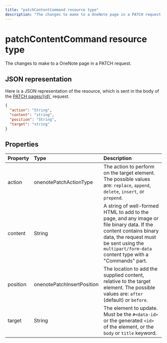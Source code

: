 ---title: "patchContentCommand resource type"description: "The changes to make to a OneNote page in a PATCH request."---# patchContentCommand resource type

The changes to make to a OneNote page in a PATCH request.

## JSON representation

Here is a JSON representation of the resource, which is sent in the body of the [PATCH pages/{id}`](../api/page-update.md) request. 

<!-- {
  "blockType": "resource",
  "optionalProperties": [

  ],
  "@odata.type": "microsoft.graph.onenotePatchContentCommand"
}-->

```json
{
  "action": "String",
  "content": "string",
  "position": "String",
  "target": "string"
}

```

## Properties
| Property	   | Type	|Description|
|:---------------|:--------|:----------|
|action|onenotePatchActionType|The action to perform on the target element. The possible values are: `replace`, `append`, `delete`, `insert`, or `prepend`.|
|content|String|A string of well-formed HTML to add to the page, and any image or file binary data. If the content contains binary data, the request must be sent using the `multipart/form-data` content type with a "Commands" part. |
|position|onenotePatchInsertPosition|The location to add the supplied content, relative to the target element. The possible values are: `after` (default) or `before`.|
|target|String|The element to update. Must be the `#<data-id>` or the generated `<id>` of the element, or the `body` or `title` keyword.|

<!-- uuid: 8fcb5dbc-d5aa-4681-8e31-b001d5168d79
2015-10-25 14:57:30 UTC -->
<!-- {
  "type": "#page.annotation",
  "description": "patchContentCommand resource",
  "keywords": "",
  "section": "documentation",
  "tocPath": ""
}-->

